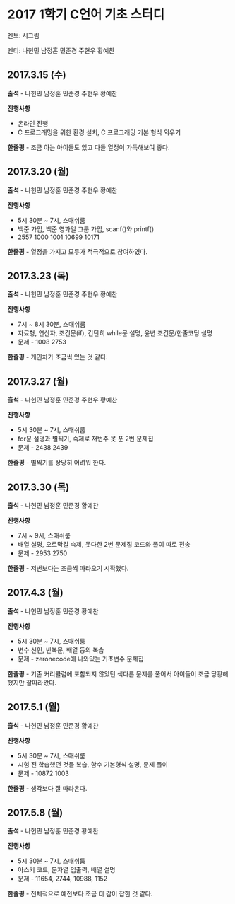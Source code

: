 # **2017 1학기 C언어 기초 스터디**

멘토: 서그림

멘티: 나현민 남정훈 민준경 주현우 황예찬

## 2017.3.15 \(수\)

**출석** - 나현민 남정훈 민준경 주현우 황예찬

**진행사항**

* 온라인 진행
* C 프로그래밍을 위한 환경 설치, C 프로그래밍 기본 형식 외우기

**한줄평** - 조금 아는 아이들도 있고 다들 열정이 가득해보여 좋다.

## 2017.3.20 \(월\)

**출석** - 나현민 남정훈 민준경 주현우 황예찬

**진행사항**

* 5시 30분 ~ 7시, 스매쉬룸
* 백준 가입, 백준 영과일 그룹 가입, scanf\(\)와 printf\(\)
* 2557 1000 1001 10699 10171

**한줄평** - 열정을 가지고 모두가 적극적으로 참여하였다.

## 2017.3.23 \(목\)

**출석** - 나현민 남정훈 민준경 주현우 황예찬

**진행사항**

* 7시 ~ 8시 30분, 스매쉬룸
* 자료형, 연산자, 조건문\(if\), 간단히 while문 설명, 윤년 조건문/한줄코딩 설명
* 문제 - 1008 2753

**한줄평** - 개인차가 조금씩 있는 것 같다.

## 2017.3.27 \(월\)

**출석** - 나현민 남정훈 민준경 주현우 황예찬

**진행사항**

* 5시 30분 ~ 7시, 스매쉬룸
* for문 설명과 별찍기, 숙제로 저번주 못 푼 2번 문제집
* 문제 - 2438 2439

**한줄평** - 별찍기를 상당히 어려워 한다.

## 2017.3.30 \(목\)

**출석** - 나현민 남정훈 민준경 황예찬

**진행사항**

* 7시 ~ 9시, 스매쉬룸
* 배열 설명, 오르막길 숙제, 못다한 2번 문제집 코드와 풀이 따로 전송
* 문제 - 2953 2750

**한줄평** - 저번보다는 조금씩 따라오기 시작했다.

## 2017.4.3 \(월\)

**출석** - 나현민 남정훈 민준경 황예찬

**진행사항**

* 5시 30분 ~ 7시, 스매쉬룸
* 변수 선언, 반복문, 배열 등의 복습
* 문제 - zeronecode에 나와있는 기초변수 문제집

**한줄평** - 기존 커리큘럼에 포함되지 않았던 색다른 문제를 풀어서 아이들이 조금 당황해했지만 잘따라왔다.

## 2017.5.1 \(월\)

**출석** - 나현민 남정훈 민준경 황예찬

**진행사항**

* 5시 30분 ~ 7시, 스매쉬룸
* 시험 전 학습했던 것들 복습, 함수 기본형식 설명, 문제 풀이
* 문제 - 10872 1003

**한줄평** - 생각보다 잘 따라온다.

## 2017.5.8 \(월\)

**출석** - 나현민 남정훈 민준경 황예찬

**진행사항**

* 5시 30분 ~ 7시, 스매쉬룸
* 아스키 코드, 문자열 입출력, 배열 설명
* 문제 - 11654, 2744, 10988, 1152

**한줄평** - 전체적으로 예전보다 조금 더 감이 잡힌 것 같다.
